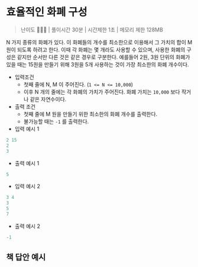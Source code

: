 # 효율적인 화폐 구성

> 난이도 🧡🧡🤍 | 풀이시간 30분 | 시간제한 1초 | 메모리 제한 128MB

N 가지 종류의 화폐가 있다. 이 화폐들의 개수를 최소한으로 이용해서 그 가치의 합이 M 원이 되도록 하려고 한다. 이때 각 화폐는 몇 개라도 사용할 수 있으며, 사용한 화폐의 구성은 같지만 순서만 다른 것은 같은 경우로 구분한다. 예를들어 2원, 3원 단위의 화폐가 있을 때는 15원을 만들기 위해 3원을 5개 사용하는 것이 가장 최소한의 화폐 개수이다.

* 입력조건
  * 첫째 줄에 N, M 이 주어진다. (`1 <= N <= 10,000`)
  * 이후 N 개의 줄에는 각 화폐의 가치가 주어진다. 화폐 가치는 `10,000` 보다 작거나 같은 자연수이다.
* 출력 조건
  * 첫째 줄에 M 원을 만들기 위한 최소한의 화폐 개수를 출력한다.
  * 불가능할 때는 `-1` 를 출력한다.
* 입력 예시 1

``` python
2 15
2
3
```

* 출력 예시 1

``` python
5
```

* 입력 예시 2

``` python
3 4
3
5
7
```

* 출력 예시 2

``` python
-1
```

## 책 답안 예시

